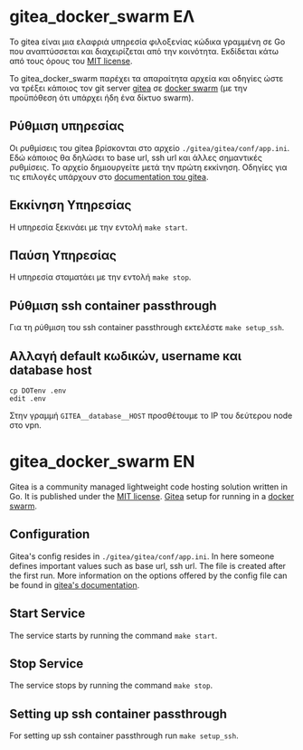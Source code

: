 # gitea_docker_swarm ΕΛ

Το gitea είναι μια ελαφριά υπηρεσία φιλοξενίας κώδικα γραμμένη σε Go που αναπτύσσεται και διαχειρίζεται από την κοινότητα.
Εκδίδεται κάτω από τους όρους του [MIT license](https://choosealicense.com/licenses/mit/).

Το gitea_docker_swarm παρέχει τα απαραίτητα αρχεία και οδηγίες
ώστε να τρέξει κάποιος τον git server [gitea](https://gitea.io/en-us/) σε [docker swarm](https://docs.docker.com/engine/swarm/)
(με την προϋπόθεση ότι υπάρχει ήδη ένα δίκτυο swarm).

## Ρύθμιση υπηρεσίας

Οι ρυθμίσεις του gitea βρίσκονται στο αρχείο
`./gitea/gitea/conf/app.ini`. 
Εδώ κάποιος θα δηλώσει το
base url, ssh url
και άλλες σημαντικές ρυθμίσεις.
Το αρχείο δημιουργείτε μετά την πρώτη εκκίνηση.
Οδηγίες για τις επιλογές υπάρχουν στο [documentation του gitea](https://docs.gitea.io/en-us/config-cheat-sheet/).

## Εκκίνηση Υπηρεσίας

Η υπηρεσία ξεκινάει με την εντολή `make start`.

## Παύση Υπηρεσίας

Η υπηρεσία σταματάει με την εντολή `make stop`.

## Ρύθμιση ssh container passthrough

Για τη ρύθμιση του ssh container passthrough εκτελέστε `make setup_ssh`.

## Αλλαγή default κωδικών, username και database host

```
cp DOTenv .env
edit .env
```

Στην γραμμή `GITEA__database__HOST` προσθέτουμε το
IP του δεύτερου node στο vpn.

# gitea_docker_swarm EN

Gitea is a community managed lightweight code hosting solution written in Go.
It is published under the [MIT license](https://choosealicense.com/licenses/mit/).
[Gitea](https://gitea.io/en-us/) setup for running in a [docker swarm](https://docs.docker.com/engine/swarm/).

## Configuration

Gitea's config resides in
`./gitea/gitea/conf/app.ini`.
In here someone defines important values such as
base url, ssh url.
The file is created after the first run.
More information on the options offered by the config file 
can be found in [gitea's documentation](https://docs.gitea.io/en-us/config-cheat-sheet/).

## Start Service

The service starts by running the command `make start`.

## Stop Service

The service stops by running the command `make stop`.

## Setting up ssh container passthrough

For setting up ssh container passthrough run `make setup_ssh`.
